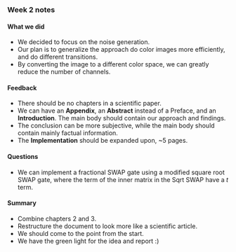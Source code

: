 ### Week 2 notes

#### What we did
- We decided to focus on the noise generation.
- Our plan is to generalize the approach do color images more efficiently, and do different transitions.
- By converting the image to a different color space, we can greatly reduce the number of channels.


#### Feedback
- There should be no chapters in a scientific paper.
- We can have an **Appendix**, an **Abstract** instead of a Preface, and an **Introduction**. The main body should contain our approach and findings. 
- The conclusion can be more subjective, while the main body should contain mainly factual information.
- The **Implementation** should be expanded upon, ~5 pages.

#### Questions
- We can implement a fractional SWAP gate using a modified square root SWAP gate, where the term of the inner matrix in the Sqrt SWAP have a _t_ term.   

#### Summary
- Combine chapters 2 and 3.
- Restructure the document to look more like a scientific article.
- We should come to the point from the start.
- We have the green light for the idea and report :)